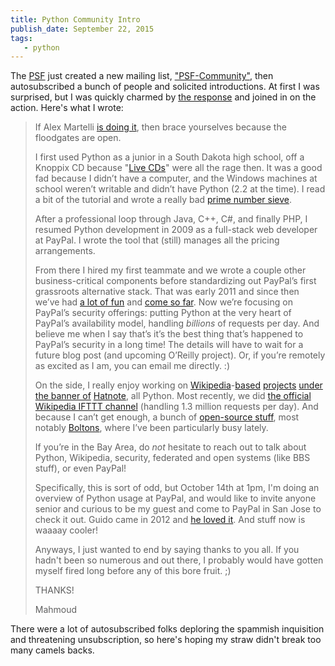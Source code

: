 ```yaml
---
title: Python Community Intro
publish_date: September 22, 2015
tags:
   - python
---
```


The [PSF](https://www.python.org/psf/ "Python Software Foundation")
just created a new mailing list, ["PSF-Community"][psf_community],
then autosubscribed a bunch of people and solicited introductions. At
first I was surprised, but I was quickly charmed by
[the response][list_archive] and joined in on the action. Here's what
I wrote:

> If Alex Martelli [is doing it][alex_email], then brace yourselves
> because the floodgates are open.
>
> I first used Python as a junior in a South Dakota high school, off a
> Knoppix CD because "[Live CDs][live_cds]" were all the rage then. It
> was a good fad because I didn’t have a computer, and the Windows
> machines at school weren’t writable and didn’t have Python (2.2 at the
> time). I read a bit of the tutorial and wrote a really bad
> [prime number sieve][primes].
>
> After a professional loop through Java, C++, C#, and finally PHP, I
> resumed Python development in 2009 as a full-stack web developer at
> PayPal. I wrote the tool that (still) manages all the pricing
> arrangements.
>
> From there I hired my first teammate and we wrote a couple other
> business-critical components before standardizing out PayPal’s first
> grassroots alternative stack. That was early 2011 and since then we’ve
> had [a lot of fun][myths] and [come so far][support]. Now we’re
> focusing on PayPal’s security offerings: putting Python at the very
> heart of PayPal’s availability model, handling *billions* of requests
> per day. And believe me when I say that’s it’s the best thing that’s
> happened to PayPal’s security in a long time! The details will have to
> wait for a future blog post (and upcoming O’Reilly project). Or, if
> you’re remotely as excited as I am, you can email me directly. :)
>
> On the side, I really enjoy working on
> [Wikipedia][l2w]-[based][weeklypedia] [projects][rcmap]
> [under][seealso] [the banner of][hatnotable] [Hatnote][hatnote], all
> Python. Most recently, we did
> [the official Wikipedia IFTTT channel][ifttt_guide] (handling 1.3
> million requests per day). And because I can’t get enough, a bunch of
> [open-source stuff][github], most notably [Boltons][boltons], where
> I’ve been particularly busy lately.
>
> If you’re in the Bay Area, do *not* hesitate to reach out to talk about
> Python, Wikipedia, security, federated and open systems (like BBS
> stuff), or even PayPal!
>
> Specifically, this is sort of odd, but October 14th at 1pm, I'm doing
> an overview of Python usage at PayPal, and would like to invite anyone
> senior and curious to be my guest and come to PayPal in San Jose to
> check it out. Guido came in 2012 and [he loved it][python_day]. And
> stuff now is waaaay cooler!
>
> Anyways, I just wanted to end by saying thanks to you all. If you
> hadn't been so numerous and out there, I probably would have gotten
> myself fired long before any of this bore fruit. ;)
>
> THANKS!
>
> Mahmoud

There were a lot of autosubscribed folks deploring the spammish
inquisition and threatening unsubscription, so here's hoping my straw
didn't break too many camels backs.


[psf_community]: https://mail.python.org/mailman/listinfo/psf-community
[list_archive]: https://mail.python.org/pipermail/psf-community/2015-September/thread.html
[alex_email]: https://mail.python.org/pipermail/psf-community/2015-September/000081.html
[live_cds]: https://en.wikipedia.org/wiki/Live_CD
[primes]: https://en.wikipedia.org/wiki/Generating_primes#Prime_sieves
[myths]: https://www.paypal-engineering.com/2014/12/10/10-myths-of-enterprise-python/
[support]: https://www.paypal-engineering.com/2015/03/17/introducing-support/
[l2w]: http://listen.hatnote.com/#en
[weeklypedia]: http://weekly.hatnote.com/
[rcmap]: http://rcmap.hatnote.com/#en,de,ru,ja,es,fr
[seealso]: http://seealso.hatnote.com/
[hatnotable]: https://twitter.com/hatnotable
[hatnote]: http://blog.hatnote.com/
[ifttt_guide]: http://blog.hatnote.com/post/124069724187/wikipedia-and-ifttt-a-technical-guide
[github]: https://github.com/mahmoud
[boltons]: http://boltons.readthedocs.org/en/latest/
[python_day]: https://www.flickr.com/photos/mahmoudhashemi/16860083512/in/album-72157651024763880/
